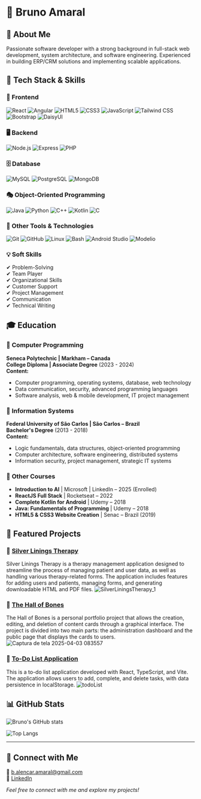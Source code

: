 # 💼 Bruno Amaral

## 📌 About Me
Passionate software developer with a strong background in full-stack web development, system architecture, and software engineering. Experienced in building ERP/CRM solutions and implementing scalable applications.

## 🚀 Tech Stack & Skills

### 🎨 Frontend
![React](https://img.shields.io/badge/React-20232A?style=flat&logo=react)
![Angular](https://img.shields.io/badge/Angular-DD0031?style=flat&logo=angular)
![HTML5](https://img.shields.io/badge/HTML5-E34F26?style=flat&logo=html5)
![CSS3](https://img.shields.io/badge/CSS3-1572B6?style=flat&logo=css3)
![JavaScript](https://img.shields.io/badge/JavaScript-F7DF1E?style=flat&logo=javascript)
![Tailwind CSS](https://img.shields.io/badge/TailwindCSS-38B2AC?style=flat&logo=tailwind-css)
![Bootstrap](https://img.shields.io/badge/Bootstrap-7952B3?style=flat&logo=bootstrap)
![DaisyUI](https://img.shields.io/badge/DaisyUI-FF3E00?style=flat)

### 🖥 Backend
![Node.js](https://img.shields.io/badge/Node.js-43853D?style=flat&logo=node.js)
![Express](https://img.shields.io/badge/Express-000000?style=flat&logo=express)
![PHP](https://img.shields.io/badge/PHP-777BB4?style=flat&logo=php)

### 🗄 Database
![MySQL](https://img.shields.io/badge/MySQL-4479A1?style=flat&logo=mysql)
![PostgreSQL](https://img.shields.io/badge/PostgreSQL-336791?style=flat&logo=postgresql)
![MongoDB](https://img.shields.io/badge/MongoDB-4EA94B?style=flat&logo=mongodb)

### 🎭 Object-Oriented Programming
![Java](https://img.shields.io/badge/Java-ED8B00?style=flat&logo=java)
![Python](https://img.shields.io/badge/Python-3776AB?style=flat&logo=python)
![C++](https://img.shields.io/badge/C++-00599C?style=flat&logo=c%2B%2B)
![Kotlin](https://img.shields.io/badge/Kotlin-0095D5?style=flat&logo=kotlin)
![C](https://img.shields.io/badge/C-A8B9CC?style=flat&logo=c)

### 🔧 Other Tools & Technologies
![Git](https://img.shields.io/badge/Git-F05032?style=flat&logo=git)
![GitHub](https://img.shields.io/badge/GitHub-181717?style=flat&logo=github)
![Linux](https://img.shields.io/badge/Linux-FCC624?style=flat&logo=linux)
![Bash](https://img.shields.io/badge/Bash-4EAA25?style=flat&logo=gnu-bash)
![Android Studio](https://img.shields.io/badge/Android%20Studio-3DDC84?style=flat&logo=android-studio)
![Modelio](https://img.shields.io/badge/Modelio-2C3E50?style=flat)

### 💡 Soft Skills
✔ Problem-Solving  
✔ Team Player  
✔ Organizational Skills  
✔ Customer Support  
✔ Project Management  
✔ Communication  
✔ Technical Writing  

## 🎓 Education

### 📘 **Computer Programming**  
**Seneca Polytechnic | Markham – Canada**  
**College Diploma | Associate Degree** (2023 - 2024)  
**Content:**
- Computer programming, operating systems, database, web technology
- Data communication, security, advanced programming languages
- Software analysis, web & mobile development, IT project management

### 📗 **Information Systems**  
**Federal University of São Carlos | São Carlos – Brazil**  
**Bachelor's Degree** (2013 - 2018)  
**Content:**
- Logic fundamentals, data structures, object-oriented programming
- Computer architecture, software engineering, distributed systems
- Information security, project management, strategic IT systems

### 📜 **Other Courses**
- **Introduction to AI** | Microsoft | LinkedIn – 2025 (Enrolled)
- **ReactJS Full Stack** | Rocketseat – 2022
- **Complete Kotlin for Android** | Udemy – 2018
- **Java: Fundamentals of Programming** | Udemy – 2018
- **HTML5 & CSS3 Website Creation** | Senac – Brazil (2019)

## 🌟 Featured Projects

### 📌 [Silver Linings Therapy](https://github.com/amaralBruno27866/Silver_Linings_Therapy.git) 
Silver Linings Therapy is a therapy management application designed to streamline the process of managing patient and user data, as well as handling various therapy-related forms. The application includes features for adding users and patients, managing forms, and generating downloadable HTML and PDF files.
![SilverLiningsTherapy_1](https://github.com/user-attachments/assets/ef7e0b66-dfc0-403b-8641-edc71322cac6)

### 📌 [The Hall of Bones](https://github.com/amaralBruno27866/the_hall_of_bones.git)
The Hall of Bones is a personal portfolio project that allows the creation, editing, and deletion of content cards through a graphical interface. The project is divided into two main parts: the administration dashboard and the public page that displays the cards to users.
![Captura de tela 2025-04-03 083557](https://github.com/user-attachments/assets/9d1da7df-8ac8-4341-9c28-184f833cdde7)

### 📌 [To-Do List Application](https://github.com/amaralBruno27866/todoList.git)
This is a to-do list application developed with React, TypeScript, and Vite. The application allows users to add, complete, and delete tasks, with data persistence in localStorage.
![todoList](https://github.com/user-attachments/assets/5e068eee-4288-4bfe-959f-6105ac8d1491)

## 📊 GitHub Stats
![Bruno's GitHub stats](https://github-readme-stats.vercel.app/api?username=amaralBruno27866&show_icons=true&count_private=true&theme=radical)

![Top Langs](https://github-readme-stats.vercel.app/api/top-langs/?username=amaralBruno27866&layout=compact&langs_count=10&theme=radical)

---
## 👋 Connect with Me
📧 [b.alencar.amaral@gmail.com](mailto:b.alencar.amaral@gmail.com)  
🔗 [LinkedIn](https://www.linkedin.com/in/brunoalencaramaral/)

*Feel free to connect with me and explore my projects!*
